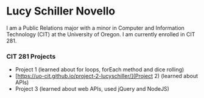 # Lucy Schiller Novello

I am a Public Relations major with a minor in Computer and Information Technology (CIT) at the University of Oregon. I am currently enrolled in CIT 281.

### CIT 281 Projects

- Project 1 (learned about for loops, forEach method and dice rolling)
- [https://uo-cit.github.io/project-2-lucyschiller/](Project 2) (learned about APIs)
- Project 3 (learned about web APIs, used jQuery and NodeJS)
